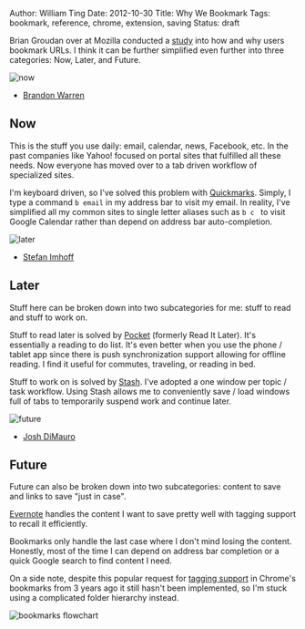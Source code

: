 Author: William Ting
Date: 2012-10-30
Title: Why We Bookmark
Tags: bookmark, reference, chrome, extension, saving
Status: draft

Brian Groudan over at Mozilla conducted a [study][moz] into how and why users
bookmark URLs.  I think it can be further simplified even further into
three categories: Now, Later, and Future.

![now](/static/images/bookmarks/now.png)
- [Brandon
  Warren](http://www.flickr.com/photos/brandoncwarren/4236278556/in/photostream/)
## Now

This is the stuff you use daily: email, calendar, news, Facebook, etc. In the
past companies like Yahoo! focused on portal sites that fulfilled all these
needs. Now everyone has moved over to a tab driven workflow of specialized
sites.

I'm keyboard driven, so I've solved this problem with [Quickmarks][qm]. Simply,
I type a command `b email` in my address bar to visit my email. In reality, I've
simplified all my common sites to single letter aliases such as `b c ` to visit
Google Calendar rather than depend on address bar auto-completion.

![later](/static/images/bookmarks/later.png)
- [Stefan
  Imhoff](http://www.flickr.com/photos/kogakure/153741685/in/photostream/)
## Later

Stuff here can be broken down into two subcategories for me: stuff to read and
stuff to work on.

Stuff to read later is solved by [Pocket][pocket] (formerly Read It Later). It's
essentially a reading to do list. It's even better when you use the phone /
tablet app since there is push synchronization support allowing for offline
reading. I find it useful for commutes, traveling, or reading in bed.

Stuff to work on is solved by [Stash][st]. I've adopted a one window per topic /
task workflow. Using Stash allows me to conveniently save / load windows full of
tabs to temporarily suspend work and continue later.

![future](/static/images/bookmarks/future.png)
- [Josh
  DiMauro](http://www.flickr.com/photos/jazzmasterson/1895715/in/photostream/)
## Future

Future can also be broken down into two subcategories: content to save and
links to save "just in case".

[Evernote][en] handles the content I want to save pretty well with tagging
support to recall it efficiently.

Bookmarks only handle the last case where I don't mind losing the content.
Honestly, most of the time I can depend on address bar completion or a quick
Google search to find content I need.

On a side note, despite this popular request for [tagging support][bug] in Chrome's
bookmarks from 3 years ago it still hasn't been implemented, so I'm stuck using
a complicated folder hierarchy instead.

![bookmarks flowchart](/static/images/bookmarks/flowchart.png)

[moz]: https://blog.mozilla.org/ux/2012/10/save-for-later/
[qm]: https://chrome.google.com/webstore/detail/quickmarks/piefpokhpcehbeelhohgcnbipnfkogig
[pocket]: https://getpocket.com/
[st]: https://chrome.google.com/webstore/detail/stash/bnhjedgfogckebfhnlicnkbdjlmpibck
[en]: https://chrome.google.com/webstore/detail/evernote-web-clipper/pioclpoplcdbaefihamjohnefbikjilc
[bug]: https://code.google.com/p/chromium/issues/detail?id=17536
